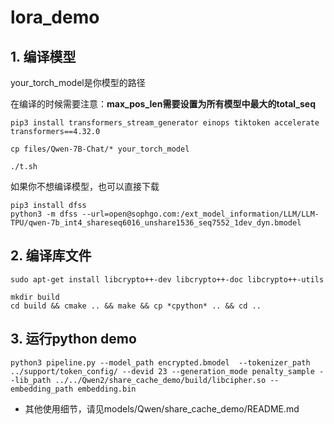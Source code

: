 # lora_demo

## 1. 编译模型
your_torch_model是你模型的路径

在编译的时候需要注意：**max_pos_len需要设置为所有模型中最大的total_seq**
```shell
pip3 install transformers_stream_generator einops tiktoken accelerate transformers==4.32.0

cp files/Qwen-7B-Chat/* your_torch_model

./t.sh
```
如果你不想编译模型，也可以直接下载
```shell
pip3 install dfss
python3 -m dfss --url=open@sophgo.com:/ext_model_information/LLM/LLM-TPU/qwen-7b_int4_shareseq6016_unshare1536_seq7552_1dev_dyn.bmodel
```

## 2. 编译库文件
```shell
sudo apt-get install libcrypto++-dev libcrypto++-doc libcrypto++-utils

mkdir build
cd build && cmake .. && make && cp *cpython* .. && cd ..
```

## 3. 运行python demo
```shell
python3 pipeline.py --model_path encrypted.bmodel  --tokenizer_path ../support/token_config/ --devid 23 --generation_mode penalty_sample --lib_path ../../Qwen2/share_cache_demo/build/libcipher.so --embedding_path embedding.bin
```
* 其他使用细节，请见models/Qwen/share_cache_demo/README.md